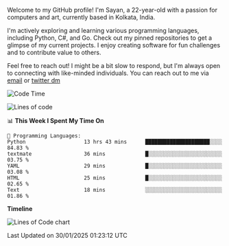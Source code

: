 Welcome to my GitHub profile! I'm Sayan, a 22-year-old with a passion for computers and art, currently based in Kolkata, India.

I'm actively exploring and learning various programming languages, including Python, C#, and Go. Check out my pinned repositories to get a glimpse of my current projects. I enjoy creating software for fun challenges and to contribute value to others.

Feel free to reach out! I might be a bit slow to respond, but I'm always open to connecting with like-minded individuals. You can reach out to me via [email](mailto:me@sayanbiswas.in) or [twitter dm](https://twitter.com/TheDankDel)

<!--START_SECTION:waka-->
![Code Time](http://img.shields.io/badge/Code%20Time-2%2C052%20hrs%2014%20mins-blue)

![Lines of code](https://img.shields.io/badge/From%20Hello%20World%20I%27ve%20Written-6.6%20million%20lines%20of%20code-blue)

📊 **This Week I Spent My Time On** 

```text
💬 Programming Languages: 
Python                   13 hrs 43 mins      █████████████████████░░░░   84.83 % 
textmate                 36 mins             █░░░░░░░░░░░░░░░░░░░░░░░░   03.75 % 
YAML                     29 mins             █░░░░░░░░░░░░░░░░░░░░░░░░   03.08 % 
HTML                     25 mins             █░░░░░░░░░░░░░░░░░░░░░░░░   02.65 % 
Text                     18 mins             ░░░░░░░░░░░░░░░░░░░░░░░░░   01.86 % 
```

**Timeline**

![Lines of Code chart](https://raw.githubusercontent.com/Dank-del/Dank-del/main/assets/bar_graph.png)


 Last Updated on 30/01/2025 01:23:12 UTC
<!--END_SECTION:waka-->

